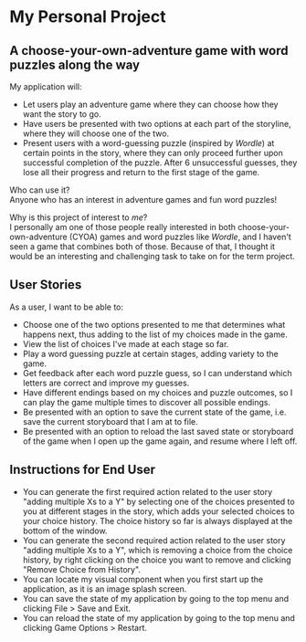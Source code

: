 # My Personal Project

## A choose-your-own-adventure game with word puzzles along the way

My application will:
- Let users play an adventure game where they can choose how they want the story to go.
- Have users be presented with two options at each part of the storyline, where they will choose one of the two.
- Present users with a word-guessing puzzle (inspired by *Wordle*) at certain points in the story, where they can only proceed further upon successful completion of the puzzle. After 6 unsuccessful guesses, they lose all their progress and return to the first stage of the game.

Who can use it? \
Anyone who has an interest in adventure games and fun word puzzles!

Why is this project of interest to *me*? \
I personally am one of those people really interested in both choose-your-own-adventure (CYOA) games and word puzzles like *Wordle*, and I haven't seen a game that combines both of those. Because of that, I thought it would be an interesting and challenging task to take on for the term project.

## User Stories

As a user, I want to be able to:
- Choose one of the two options presented to me that determines what happens next, thus adding to the list of my choices made in the game.
- View the list of choices I've made at each stage so far.
- Play a word guessing puzzle at certain stages, adding variety to the game.
- Get feedback after each word puzzle guess, so I can understand which letters are correct and improve my guesses.
- Have different endings based on my choices and puzzle outcomes, so I can play the game multiple times to discover all possible endings.
- Be presented with an option to save the current state of the game, i.e. save the current storyboard that I am at to file.
- Be presented with an option to reload the last saved state or storyboard of the game when I open up the game again, and resume where I left off.

## Instructions for End User
- You can generate the first required action related to the user story "adding multiple Xs to a Y" by selecting one of the choices presented to you at different stages in the story, which adds your selected choices to your choice history. The choice history so far is always displayed at the bottom of the window.
- You can generate the second required action related to the user story "adding multiple Xs to a Y", which is removing a choice from the choice history, by right clicking on the choice you want to remove and clicking "Remove Choice from History".
- You can locate my visual component when you first start up the application, as it is an image splash screen.
- You can save the state of my application by going to the top menu and clicking File > Save and Exit.
- You can reload the state of my application by going to the top menu and clicking Game Options > Restart.